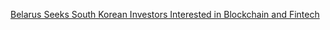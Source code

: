 [Belarus Seeks South Korean Investors Interested in Blockchain and Fintech](https://cointelegraph.com/news/belarus-seeks-south-korean-investors-interested-in-blockchain-and-fintech)
